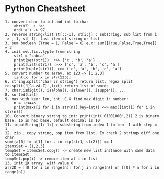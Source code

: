 # Python Cheatsheet
    1. convert char to int and int to char
        chr(97) -> 'a'
        ord('a') -> 97
    2. reverse string/list st[::-1], st[i:j] : substring, sub list from i -> j-1, st[-1]: last item of string or list
    3. sum boolean (True = 1, False = 0) e.x: sum([True,False,True,True])  = 3
    4. init set,list,typle from string
        str1 = "cabca"
        print(set(str1))  >>> {'c', 'b', 'a'}
        print(list(str1))  >>> ['c', 'a', 'b', 'c', 'a']
        print(tuple(str1))  >>> ('c', 'a', 'b', 'c', 'a')
    5. convert number to array. ex 123 -> [1,2,3]
        [int(x) for x in str(123)]
    6. string.split('char or string') return list, regex split re.split('[^a-zA-Z]',text) return list of words
    7. char.isdigit(), isalpha(), islower(), isupper(), ...
    8. sorted(list)
    9. max with key: len, int. E.X find max digit in number:
        n = 123445
        print(max([i for i in str(n)],key=int)) <=> max([int(i) for i in str(n)])
    10. Convert binary string to int: print(int('01001000',2)) 2 is binary base, 16 is hex base, default decimal is 10
    11. inputString[1:-1:] : substring from index 1 to len -1 with step = 1
    12. zip , copy string, pop item from list. Ex check 2 strings diff one char
    sum([a[0] != a[1] for a in zip(str1, str2)]) == 1
    itemsSet = [1,2,3]
    tempSet = itemsSet.copy() -> create new list instance with same data to itemsSet
    tempSet.pop(i) -> remove item at i in list
    13. init 2D array  with value 0
    arr2D = [[0 for i in range(n)] for j in range(n)] or [[0] * n for i in range(n)]
    
